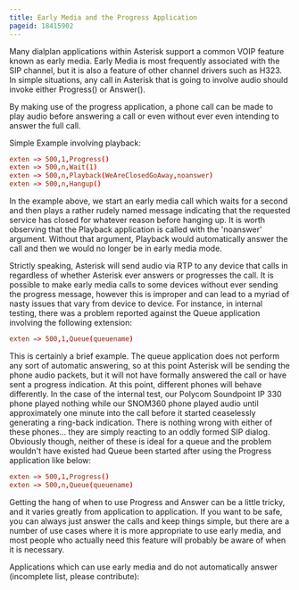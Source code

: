 ```yaml
---
title: Early Media and the Progress Application
pageid: 18415902
---
```


Many dialplan applications within Asterisk support a common VOIP feature known as early media. Early Media is most frequently associated with the SIP channel, but it is also a feature of other channel drivers such as H323. In simple situations, any call in Asterisk that is going to involve audio should invoke either Progress() or Answer().

By making use of the progress application, a phone call can be made to play audio before answering a call or even without ever even intending to answer the full call.

Simple Example involving playback:

```conf title=" " linenums="1"
exten => 500,1,Progress()
exten => 500,n,Wait(1)
exten => 500,n,Playback(WeAreClosedGoAway,noanswer)
exten => 500,n,Hangup()

```

In the example above, we start an early media call which waits for a second and then plays a rather rudely named message indicating that the requested service has closed for whatever reason before hanging up. It is worth observing that the Playback application is called with the 'noanswer' argument. Without that argument, Playback would automatically answer the call and then we would no longer be in early media mode.

Strictly speaking, Asterisk will send audio via RTP to any device that calls in regardless of whether Asterisk ever answers or progresses the call. It is possible to make early media calls to some devices without ever sending the progress message, however this is improper and can lead to a myriad of nasty issues that vary from device to device. For instance, in internal testing, there was a problem reported against the Queue application involving the following extension:

```conf title=" " linenums="1"
exten => 500,1,Queue(queuename)

```

This is certainly a brief example. The queue application does not perform any sort of automatic answering, so at this point Asterisk will be sending the phone audio packets, but it will not have formally answered the call or have sent a progress indication. At this point, different phones will behave differently. In the case of the internal test, our Polycom Soundpoint IP 330 phone played nothing while our SNOM360 phone played audio until approximately one minute into the call before it started ceaselessly generating a ring-back indication. There is nothing wrong with either of these phones... they are simply reacting to an oddly formed SIP dialog. Obviously though, neither of these is ideal for a queue and the problem wouldn't have existed had Queue been started after using the Progress application like below:

```conf title=" " linenums="1"
exten => 500,1,Progress()
exten => 500,n,Queue(queuename)

```

Getting the hang of when to use Progress and Answer can be a little tricky, and it varies greatly from application to application. If you want to be safe, you can always just answer the calls and keep things simple, but there are a number of use cases where it is more appropriate to use early media, and most people who actually need this feature will probably be aware of when it is necessary.

Applications which can use early media and do not automatically answer (incomplete list, please contribute):  
